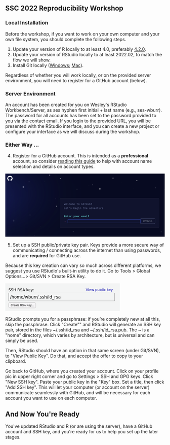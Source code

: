 ## SSC 2022 Reproducibility Workshop

### Local Installation

Before the workshop, if you want to work on your own computer and your own
file system, you should complete the following steps.

1. Update your version of R locally to at least 4.0, preferably [4.2.0](https://cran.r-project.org/).
2. Update your version of RStudio locally to at least 2022.02, to match
the flow we will show.
3. Install Git locally ([Windows](https://git-for-windows.github.io/); [Mac](https://www.freecodecamp.org/news/install-xcode-command-line-tools/)).

Regardless of whether you will work locally, or on the provided server
environment, you will need to register for a GitHub account (below).

### Server Environment

An account has been created for you on Wesley's RStudio Workbench/Server,
as ses hyphen first initial + last name (e.g., ses-wburr). The password
for all accounts has been set to the password provided to you
via the contact email. If you login to the
provided URL, you will be presented with the RStudio interface, and you
can create a new project or configure your interface as we will discuss
during the workshop.

### Either Way ... 

4. Register for a GitHub account. This is intended as a **professional**
account, so consider [reading this guide](https://happygitwithr.com/github-acct.html)
to help with account name selection and details on account types.

![GitHub signup](img/github_signup.png?raw=true "GitHub Signup")

5. Set up a SSH public/private key pair. Keys provide a more secure way
of communicating / connecting across the internet than using passwords,
and are **required** for GitHub use. 

Because this key creation can vary so much across different platforms,
we suggest you use RStudio's built-in utility to do it. Go to Tools > Global 
Options…> Git/SVN > Create RSA Key.

![RStudio Create RSA Key](img/create_RSA.png?raw=true "RStudio RSA Key Creations")

RStudio prompts you for a passphrase: if you’re completely new at all this, skip 
the passphrase. Click "Create"" and RStudio will generate an SSH key pair, stored in 
the files ~/.ssh/id_rsa and ~/.ssh/id_rsa.pub. The ~ is a "home" directory,
which varies by architecture, but is universal and can simply be used.

Then, RStudio should have an option in that same screen (under Git/SVN), to 
"View Public Key". Do that, and accept the offer to copy to your clipboard.

Go back to GitHub, where you created your account. Click on your profile pic in
upper right corner and go to Settings > SSH and GPG keys. Click "New SSH key". 
Paste your public key in the "Key" box. Set a title, then click "Add SSH key".
This will let your computer (or account on the server) communicate seamlessly
with GitHub, and will be necessary for each account you want to use on each
computer. 

## And Now You're Ready

You've updated RStudio and R (or are using the server), have a GitHub account 
and SSH key, and you're ready for us to help you set up the later stages.

